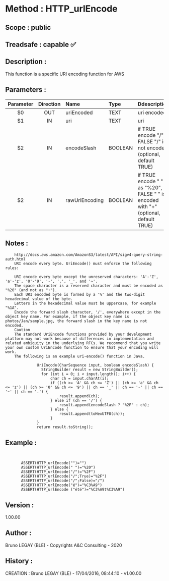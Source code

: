 ﻿# **Method :** HTTP_urlEncode## **Scope :** public## **Treadsafe :** capable ✅ ## **Description :** This function is a specific URI encoding function for AWS## **Parameters :** | Parameter | Direction | Name | Type | Ddescription | |:----:|:----:|:----|:----|:----| | $0 | OUT | uriEncoded | TEXT | uri encoded | | $1 | IN | uri | TEXT | uri | | $2 | IN | encodeSlash | BOOLEAN | if TRUE encode "/", if FALSE "/" is not encoded (optional, default TRUE) | | $2 | IN | rawUrlEncoding | BOOLEAN | if TRUE encode " " as "%20", if FALSE " " is encoded with "+" (optional, default TRUE) | ## **Notes :**         http://docs.aws.amazon.com/AmazonS3/latest/API/sigv4-query-string-auth.html        URI encode every byte. UriEncode() must enforce the following rules:                URI encode every byte except the unreserved characters: 'A'-'Z', 'a'-'z', '0'-'9', '-', '.', '_', and '~'.        The space character is a reserved character and must be encoded as "%20" (and not as "+").        Each URI encoded byte is formed by a '%' and the two-digit hexadecimal value of the byte.        Letters in the hexadecimal value must be uppercase, for example "%1A".        Encode the forward slash character, '/', everywhere except in the object key name. For example, if the object key name is photos/Jan/sample.jpg, the forward slash in the key name is not encoded.        Caution        The standard UriEncode functions provided by your development platform may not work because of differences in implementation and related ambiguity in the underlying RFCs. We recommend that you write your own custom UriEncode function to ensure that your encoding will work.        The following is an example uri-encode() function in Java.                        UriEncode(CharSequence input, boolean encodeSlash) {                    StringBuilder result = new StringBuilder();                    for (int i = 0; i < input.length(); i++) {                        char ch = input.charAt(i);                        if ((ch >= 'A' && ch <= 'Z') || (ch >= 'a' && ch <= 'z') || (ch >= '0' && ch <= '9') || ch == '_' || ch == '-' || ch == '~' || ch == '.') {                            result.append(ch);                        } else if (ch == '/') {                            result.append(encodeSlash ? "%2F" : ch);                        } else {                            result.append(toHexUTF8(ch));                        }                  }                  return result.toString();## **Example :** ```             ASSERT(HTTP_urlEncode("")="")       ASSERT(HTTP_urlEncode(" ")="%20")       ASSERT(HTTP_urlEncode("/")="%2F")       ASSERT(HTTP_urlEncode("/";True)="%2F")       ASSERT(HTTP_urlEncode("/";False)="/")       ASSERT(HTTP_urlEncode("é")="%C3%A9")       ASSERT(HTTP_urlEncode ("été")="%C3%A9t%C3%A9")```## **Version :** 1.00.00## **Author :** Bruno LEGAY (BLE) - Copyrights A&C Consulting - 2020## **History :**  CREATION : Bruno LEGAY (BLE) - 17/04/2016, 08:44:10 - v1.00.00